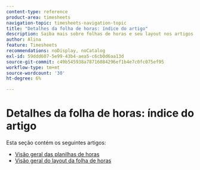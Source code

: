 ```yaml
---
content-type: reference
product-area: timesheets
navigation-topic: timesheets-navigation-topic
title: "Detalhes da folha de horas: índice do artigo"
description: Saiba mais sobre folhas de horas e seu layout nos artigos a seguir.
author: Alina
feature: Timesheets
recommendations: noDisplay, noCatalog
exl-id: 59ddd607-5e99-43b4-aea5-c6cb0d6aa13d
source-git-commit: c49b545938a78716084296ef1b4e7c0fc075ef95
workflow-type: tm+mt
source-wordcount: '30'
ht-degree: 6%

---
```


# Detalhes da folha de horas: índice do artigo

Esta seção contém os seguintes artigos:

* [Visão geral das planilhas de horas](../../timesheets/timesheets/timesheets-overview.md)
* [Visão geral do layout da folha de horas](../../timesheets/timesheets/timesheet-layout.md)
